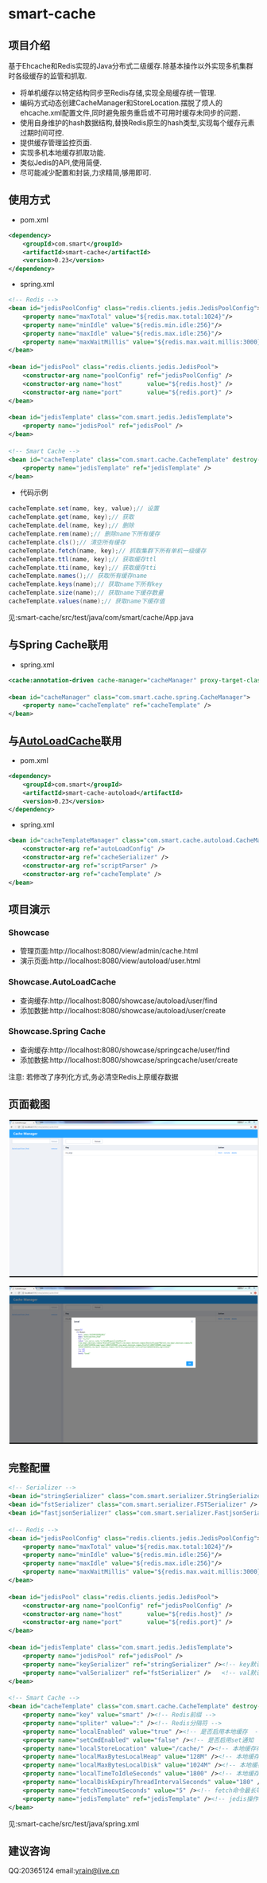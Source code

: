 # smart-cache

## 项目介绍

基于Ehcache和Redis实现的Java分布式二级缓存.除基本操作以外实现多机集群时各级缓存的监管和抓取.

- 将单机缓存以特定结构同步至Redis存储,实现全局缓存统一管理.
- 编码方式动态创建CacheManager和StoreLocation.摆脱了烦人的ehcache.xml配置文件,同时避免服务重启或不可用时缓存未同步的问题．
- 使用自身维护的hash数据结构,替换Redis原生的hash类型,实现每个缓存元素过期时间可控.
- 提供缓存管理监控页面.
- 实现多机本地缓存抓取功能.
- 类似Jedis的API,使用简便.
- 尽可能减少配置和封装,力求精简,够用即可.


## 使用方式
- pom.xml
```xml
<dependency>
	<groupId>com.smart</groupId>
	<artifactId>smart-cache</artifactId>
	<version>0.23</version>
</dependency>
```
- spring.xml
```xml
<!-- Redis -->
<bean id="jedisPoolConfig" class="redis.clients.jedis.JedisPoolConfig">
	<property name="maxTotal" value="${redis.max.total:1024}"/>
	<property name="minIdle" value="${redis.min.idle:256}"/>
	<property name="maxIdle" value="${redis.max.idle:256}"/>
	<property name="maxWaitMillis" value="${redis.max.wait.millis:3000}"/>
</bean>

<bean id="jedisPool" class="redis.clients.jedis.JedisPool">
	<constructor-arg name="poolConfig" ref="jedisPoolConfig" />
	<constructor-arg name="host" 	   value="${redis.host}" />
	<constructor-arg name="port" 	   value="${redis.port}" />
</bean>

<bean id="jedisTemplate" class="com.smart.jedis.JedisTemplate">
	<property name="jedisPool" ref="jedisPool" />
</bean>

<!-- Smart Cache -->
<bean id="cacheTemplate" class="com.smart.cache.CacheTemplate" destroy-method="shutdown">
	<property name="jedisTemplate" ref="jedisTemplate" />
</bean>
```

- 代码示例

```java
cacheTemplate.set(name, key, value);// 设置
cacheTemplate.get(name, key);// 获取
cacheTemplate.del(name, key);// 删除
cacheTemplate.rem(name);// 删除name下所有缓存
cacheTemplate.cls();// 清空所有缓存
cacheTemplate.fetch(name, key);// 抓取集群下所有单机一级缓存
cacheTemplate.ttl(name, key);// 获取缓存ttl
cacheTemplate.tti(name, key);// 获取缓存tti
cacheTemplate.names();// 获取所有缓存name
cacheTemplate.keys(name);// 获取name下所有key
cacheTemplate.size(name);// 获取name下缓存数量
cacheTemplate.values(name);// 获取name下缓存值
```
见:smart-cache/src/test/java/com/smart/cache/App.java

## 与Spring Cache联用
- spring.xml
```xml
<cache:annotation-driven cache-manager="cacheManager" proxy-target-class="true"/>

<bean id="cacheManager" class="com.smart.cache.spring.CacheManager">
	<property name="cacheTemplate" ref="cacheTemplate" />
</bean>
```

## 与[AutoLoadCache](https://github.com/qiujiayu/AutoLoadCache)联用
- pom.xml

```xml
<dependency>
	<groupId>com.smart</groupId>
	<artifactId>smart-cache-autoload</artifactId>
	<version>0.23</version>
</dependency>
```
- spring.xml

```xml
<bean id="cacheTemplateManager" class="com.smart.cache.autoload.CacheManager" destroy-method="destroy">
	<constructor-arg ref="autoLoadConfig" />
	<constructor-arg ref="cacheSerializer" />
	<constructor-arg ref="scriptParser" />
	<constructor-arg ref="cacheTemplate" />
</bean>
```



## 项目演示
### Showcase
- 管理页面:http://localhost:8080/view/admin/cache.html
- 演示页面:http://localhost:8080/view/autoload/user.html

### Showcase.AutoLoadCache
- 查询缓存:http://localhost:8080/showcase/autoload/user/find
- 添加数据:http://localhost:8080/showcase/autoload/user/create

### Showcase.Spring Cache
- 查询缓存:http://localhost:8080/showcase/springcache/user/find
- 添加数据:http://localhost:8080/showcase/springcache/user/create

注意:
若修改了序列化方式,务必清空Redis上原缓存数据

## 页面截图
![CacheManager](./doc/cachemanager.png "CacheManager")

![CacheManager.fetch](./doc/cachemanager.fetch.png "CacheManager.fetch")

## 完整配置

```xml
<!-- Serializer -->
<bean id="stringSerializer" class="com.smart.serializer.StringSerializer" />
<bean id="fstSerializer" class="com.smart.serializer.FSTSerializer" />
<bean id="fastjsonSerializer" class="com.smart.serializer.FastjsonSerializer" />

<!-- Redis -->
<bean id="jedisPoolConfig" class="redis.clients.jedis.JedisPoolConfig">
	<property name="maxTotal" value="${redis.max.total:1024}"/>
	<property name="minIdle" value="${redis.min.idle:256}"/>
	<property name="maxIdle" value="${redis.max.idle:256}"/>
	<property name="maxWaitMillis" value="${redis.max.wait.millis:3000}"/>
</bean>

<bean id="jedisPool" class="redis.clients.jedis.JedisPool">
	<constructor-arg name="poolConfig" ref="jedisPoolConfig" />
	<constructor-arg name="host" 	   value="${redis.host}" />
	<constructor-arg name="port" 	   value="${redis.port}" />
</bean>

<bean id="jedisTemplate" class="com.smart.jedis.JedisTemplate">
	<property name="jedisPool" ref="jedisPool" />
	<property name="keySerializer" ref="stringSerializer" /><!-- key默认使用string序列化 -->
	<property name="valSerializer" ref="fstSerializer" />   <!-- val默认使用fst序列化 -->
</bean>

<!-- Smart Cache -->
<bean id="cacheTemplate" class="com.smart.cache.CacheTemplate" destroy-method="shutdown">
	<property name="key" value="smart" /><!-- Redis前缀 -->
	<property name="spliter" value=":" /><!-- Redis分隔符 -->
	<property name="localEnabled" value="true" /><!-- 是否启用本地缓存  -->
	<property name="setCmdEnabled" value="false" /><!-- 是否启用set通知  -->
	<property name="localStoreLocation" value="/cache/" /><!-- 本地缓存存储磁盘位置  -->
	<property name="localMaxBytesLocalHeap" value="128M" /><!-- 本地缓存最大内存大小 -->
	<property name="localMaxBytesLocalDisk" value="1024M" /><!-- 本地缓存最大磁盘大小  -->
	<property name="localTimeToIdleSeconds" value="1800" /><!-- 本地缓存15分钟过期  -->
	<property name="localDiskExpiryThreadIntervalSeconds" value="180" /><!-- 本地缓存3分钟清理一次  -->
	<property name="fetchTimeoutSeconds" value="5" /><!-- fetch命令最长等待5秒  -->
	<property name="jedisTemplate" ref="jedisTemplate" /><!-- jedis操作类  -->
</bean>
```
见:smart-cache/src/test/java/spring.xml

## 建议咨询
QQ:20365124
email:yrain@live.cn